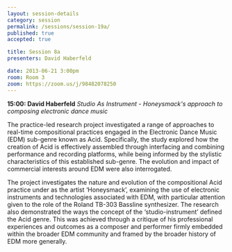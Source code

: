 ```yaml
---
layout: session-details
category: session
permalink: /sessions/session-19a/
published: true
accepted: true

title: Session 8a
presenters: David Haberfeld

date: 2013-06-21 3:00pm
room: Room 3
zoom: https://zoom.us/j/98482078250
---
```


**15:00: David Haberfeld**
_Studio As Instrument - Honeysmack's approach to composing electronic dance music_  

The practice-led research project investigated a range of approaches to real-time compositional practices engaged in the Electronic Dance Music (EDM) sub-genre known as Acid. Specifically, the study explored how the creation of Acid is effectively assembled through interfacing and combining performance and recording platforms, while being informed by the stylistic characteristics of this established sub-genre. The evolution and impact of commercial interests around EDM were also interrogated. 

The project investigates the nature and evolution of the compositional Acid practice under as the artist ‘Honeysmack’, examining the use of electronic instruments and technologies associated with EDM, with particular attention given to the role of the Roland TB-303 Bassline synthesizer. The research also demonstrated the ways the concept of the ‘studio-instrument’ defined the Acid genre. This was achieved through a critique of his professional experiences and outcomes as a composer and performer firmly embedded within the broader EDM community and framed by the broader history of EDM more generally. 